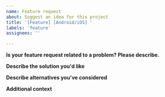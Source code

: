 ```yaml
---
name: Feature request
about: Suggest an idea for this project
title: '[Feature] [Android/iOS] '
labels: 'feature'
assignees: ''

---
```


**Is your feature request related to a problem? Please describe.**

<!-- A clear and concise description of what the problem is. E.g. I'm always frustrated when [...] -->

**Describe the solution you'd like**

<!-- A clear and concise description of what you want to happen -->

**Describe alternatives you've considered**

<!-- A clear and concise description of any alternative solutions or features you've considered -->

**Additional context**

<!-- Add any other context or screenshots about the feature request here -->
